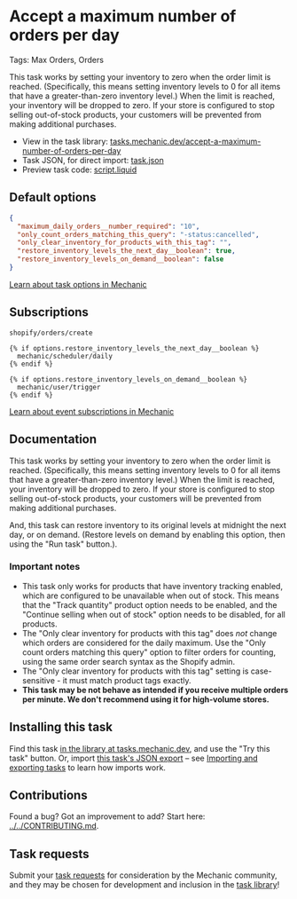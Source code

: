 # Accept a maximum number of orders per day

Tags: Max Orders, Orders

This task works by setting your inventory to zero when the order limit is reached. (Specifically, this means setting inventory levels to 0 for all items that have a greater-than-zero inventory level.) When the limit is reached, your inventory will be dropped to zero. If your store is configured to stop selling out-of-stock products, your customers will be prevented from making additional purchases.

* View in the task library: [tasks.mechanic.dev/accept-a-maximum-number-of-orders-per-day](https://tasks.mechanic.dev/accept-a-maximum-number-of-orders-per-day)
* Task JSON, for direct import: [task.json](../../tasks/accept-a-maximum-number-of-orders-per-day.json)
* Preview task code: [script.liquid](./script.liquid)

## Default options

```json
{
  "maximum_daily_orders__number_required": "10",
  "only_count_orders_matching_this_query": "-status:cancelled",
  "only_clear_inventory_for_products_with_this_tag": "",
  "restore_inventory_levels_the_next_day__boolean": true,
  "restore_inventory_levels_on_demand__boolean": false
}
```

[Learn about task options in Mechanic](https://learn.mechanic.dev/core/tasks/options)

## Subscriptions

```liquid
shopify/orders/create

{% if options.restore_inventory_levels_the_next_day__boolean %}
  mechanic/scheduler/daily
{% endif %}

{% if options.restore_inventory_levels_on_demand__boolean %}
  mechanic/user/trigger
{% endif %}
```

[Learn about event subscriptions in Mechanic](https://learn.mechanic.dev/core/tasks/subscriptions)

## Documentation

This task works by setting your inventory to zero when the order limit is reached. (Specifically, this means setting inventory levels to 0 for all items that have a greater-than-zero inventory level.) When the limit is reached, your inventory will be dropped to zero. If your store is configured to stop selling out-of-stock products, your customers will be prevented from making additional purchases.

And, this task can restore inventory to its original levels at midnight the next day, or on demand. (Restore levels on demand by enabling this option, then using the "Run task" button.).

### Important notes

* This task only works for products that have inventory tracking enabled, which are configured to be unavailable when out of stock. This means that the "Track quantity" product option needs to be enabled, and the "Continue selling when out of stock" option needs to be disabled, for all products.
* The "Only clear inventory for products with this tag" does _not_ change which orders are considered for the daily maximum. Use the "Only count orders matching this query" option to filter orders for counting, using the same order search syntax as the Shopify admin.
* The "Only clear inventory for products with this tag" setting is case-sensitive - it must match product tags exactly.
* **This task may be not behave as intended if you receive multiple orders per minute. We don't recommend using it for high-volume stores.**

## Installing this task

Find this task [in the library at tasks.mechanic.dev](https://tasks.mechanic.dev/accept-a-maximum-number-of-orders-per-day), and use the "Try this task" button. Or, import [this task's JSON export](../../tasks/accept-a-maximum-number-of-orders-per-day.json) – see [Importing and exporting tasks](https://learn.mechanic.dev/core/tasks/import-and-export) to learn how imports work.

## Contributions

Found a bug? Got an improvement to add? Start here: [../../CONTRIBUTING.md](../../CONTRIBUTING.md).

## Task requests

Submit your [task requests](https://mechanic.canny.io/task-requests) for consideration by the Mechanic community, and they may be chosen for development and inclusion in the [task library](https://tasks.mechanic.dev/)!
